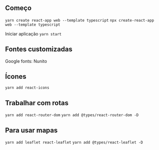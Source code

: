 

## Começo

`yarn create react-app web --template typescript`
`npx create-react-app web --template typescript`

Iniciar aplicação
`yarn start`

## Fontes customizadas

Google fonts: Nunito

## Ícones

`yarn add react-icons`

## Trabalhar com rotas
`yarn add react-router-dom`
`yarn add @types/react-router-dom -D`

## Para usar mapas
`yarn add leaflet react-leaflet`
`yarn add @types/react-leaflet -D`
